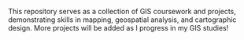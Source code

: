 This repository serves as a collection of GIS coursework and projects, demonstrating skills in mapping, geospatial analysis, and cartographic design. More projects will be added as I progress in my GIS studies!
